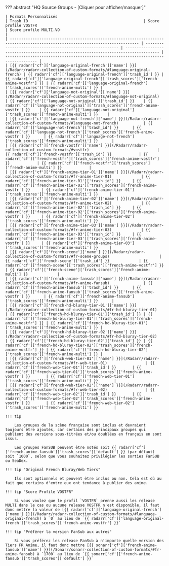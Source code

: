 ??? abstract "HQ Source Groups - [Cliquer pour afficher/masquer]"

    | Formats Personnalisés                                                                                                           | Trash ID                                                   | Score profile VOSTFR                                                                  | Score profile MULTI.VO                                                               |
    | ------------------------------------------------------------------------------------------------------------------------------- | ---------------------------------------------------------- | ------------------------------------------------------------------------------------- | ------------------------------------------------------------------------------------ |
    | [{{ radarr['cf']['language-original-french']['name'] }}](/Radarr/radarr-collection-of-custom-formats/#language-original-french) | {{ radarr['cf']['language-original-french']['trash_id'] }} | {{ radarr['cf']['language-original-french']['trash_scores']['french-anime-vostfr'] }} | {{ radarr['cf']['language-original-french']['trash_scores']['french-anime-multi'] }} |
    | [{{ radarr['cf']['language-not-original']['name'] }}](/Radarr/radarr-collection-of-custom-formats/#language-not-original)       | {{ radarr['cf']['language-not-original']['trash_id'] }}    | {{ radarr['cf']['language-not-original']['trash_scores']['french-anime-vostfr'] }}    | {{ radarr['cf']['language-not-original']['trash_scores']['french-anime-multi'] }}    |
    | [{{ radarr['cf']['language-not-french']['name'] }}](/Radarr/radarr-collection-of-custom-formats/#language-not-french)           | {{ radarr['cf']['language-not-french']['trash_id'] }}      | {{ radarr['cf']['language-not-french']['trash_scores']['french-anime-vostfr'] }}      | {{ radarr['cf']['language-not-french']['trash_scores']['french-anime-multi'] }}      |
    | [{{ radarr['cf']['french-vostfr']['name'] }}](/Radarr/radarr-collection-of-custom-formats/#vostfr)                              | {{ radarr['cf']['french-vostfr']['trash_id'] }}            | {{ radarr['cf']['french-vostfr']['trash_scores']['french-anime-vostfr'] }}            | {{ radarr['cf']['french-vostfr']['trash_scores']['french-anime-multi'] }}            |
    | [{{ radarr['cf']['french-anime-tier-01']['name'] }}](/Radarr/radarr-collection-of-custom-formats/#fr-anime-tier-01)             | {{ radarr['cf']['french-anime-tier-01']['trash_id'] }}     | {{ radarr['cf']['french-anime-tier-01']['trash_scores']['french-anime-vostfr'] }}     | {{ radarr['cf']['french-anime-tier-01']['trash_scores']['french-anime-multi'] }}     |
    | [{{ radarr['cf']['french-anime-tier-02']['name'] }}](/Radarr/radarr-collection-of-custom-formats/#fr-anime-tier-02)             | {{ radarr['cf']['french-anime-tier-02']['trash_id'] }}     | {{ radarr['cf']['french-anime-tier-02']['trash_scores']['french-anime-vostfr'] }}     | {{ radarr['cf']['french-anime-tier-02']['trash_scores']['french-anime-multi'] }}     |
    | [{{ radarr['cf']['french-anime-tier-03']['name'] }}](/Radarr/radarr-collection-of-custom-formats/#fr-anime-tier-03)             | {{ radarr['cf']['french-anime-tier-03']['trash_id'] }}     | {{ radarr['cf']['french-anime-tier-03']['trash_scores']['french-anime-vostfr'] }}     | {{ radarr['cf']['french-anime-tier-03']['trash_scores']['french-anime-multi'] }}     |
    | [{{ radarr['cf']['french-scene']['name'] }}](/Radarr/radarr-collection-of-custom-formats/#fr-scene-groups)                      | {{ radarr['cf']['french-scene']['trash_id'] }}             | {{ radarr['cf']['french-scene']['trash_scores']['french-anime-vostfr'] }}             | {{ radarr['cf']['french-scene']['trash_scores']['french-anime-multi'] }}             |
    | [{{ radarr['cf']['french-anime-fansub']['name'] }}](/Radarr/radarr-collection-of-custom-formats/#fr-anime-fansub)               | {{ radarr['cf']['french-anime-fansub']['trash_id'] }}      | {{ radarr['cf']['french-anime-fansub']['trash_scores']['french-anime-vostfr'] }}      | {{ radarr['cf']['french-anime-fansub']['trash_scores']['french-anime-multi'] }}      |
    | [{{ radarr['cf']['french-hd-bluray-tier-01']['name'] }}](/Radarr/radarr-collection-of-custom-formats/#fr-hd-bluray-tier-01)     | {{ radarr['cf']['french-hd-bluray-tier-01']['trash_id'] }} | {{ radarr['cf']['french-hd-bluray-tier-01']['trash_scores']['french-anime-vostfr'] }} | {{ radarr['cf']['french-hd-bluray-tier-01']['trash_scores']['french-anime-multi'] }} |
    | [{{ radarr['cf']['french-hd-bluray-tier-02']['name'] }}](/Radarr/radarr-collection-of-custom-formats/#fr-hd-bluray-tier-02)     | {{ radarr['cf']['french-hd-bluray-tier-02']['trash_id'] }} | {{ radarr['cf']['french-hd-bluray-tier-02']['trash_scores']['french-anime-vostfr'] }} | {{ radarr['cf']['french-hd-bluray-tier-02']['trash_scores']['french-anime-multi'] }} |
    | [{{ radarr['cf']['french-web-tier-01']['name'] }}](/Radarr/radarr-collection-of-custom-formats/#fr-web-tier-01)                 | {{ radarr['cf']['french-web-tier-01']['trash_id'] }}       | {{ radarr['cf']['french-web-tier-01']['trash_scores']['french-anime-vostfr'] }}       | {{ radarr['cf']['french-web-tier-01']['trash_scores']['french-anime-multi'] }}       |
    | [{{ radarr['cf']['french-web-tier-02']['name'] }}](/Radarr/radarr-collection-of-custom-formats/#fr-web-tier-02)                 | {{ radarr['cf']['french-web-tier-02']['trash_id'] }}       | {{ radarr['cf']['french-web-tier-02']['trash_scores']['french-anime-vostfr'] }}       | {{ radarr['cf']['french-web-tier-02']['trash_scores']['french-anime-multi'] }}       |

    !!! tip

        Les groupes de la scène française sont inclus et devraient toujours être ajoutés, car certains des principaux groupes qui publient des versions sous-titrées et/ou doublées en français en sont issus.

        Les groupes FanSUB peuvent être notés soit {{ radarr['cf']['french-anime-fansub']['trash_scores']['default'] }} (par défaut) soit `1000`, selon que vous souhaitez privilégier les sorties FanSUB ou SeaDex.

    !!! tip "Original French Bluray/Web Tiers"

        Ils sont optionnels et peuvent être inclus ou non. Cela est dû au fait que certains d'entre eux ont tendance à publier des anime.

    !!! tip "Score Profile VOSTFR"

        Si vous voulez que le profil `VOSTFR` prenne aussi les release MULTI dans le cas ou aucune release VOSTFR n'est disponible, il faut donc mettre la valeur de [{{ radarr['cf']['language-original-french']['name'] }}](/Radarr/radarr-collection-of-custom-formats/#language-original-french) à `0` au lieu de `{{ radarr['cf']['language-original-french']['trash_scores']['french-anime-vostfr'] }}`

    !!! tip "Préférer la version FanSub aux autres"

        Si vous préférez les release FanSub à n'importe quelle version des Tiers FR Anime, il faut donc mettre [{{ sonarr['cf']['french-anime-fansub']['name'] }}](/Sonarr/sonarr-collection-of-custom-formats/#fr-anime-fansub) à `1700` au lieu de `{{ sonarr['cf']['french-anime-fansub']['trash_scores']['default'] }}`
